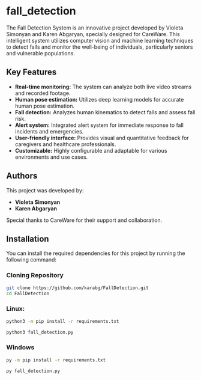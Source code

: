 # fall_detection
The Fall Detection System is an innovative project developed by Violeta Simonyan and Karen Abgaryan, specially designed for CareWare. This intelligent system utilizes computer vision and machine learning techniques to detect falls and monitor the well-being of individuals, particularly seniors and vulnerable populations.

## Key Features

- **Real-time monitoring:** The system can analyze both live video streams and recorded footage.
- **Human pose estimation:** Utilizes deep learning models for accurate human pose estimation.
- **Fall detection:** Analyzes human kinematics to detect falls and assess fall risk.
- **Alert system:** Integrated alert system for immediate response to fall incidents and emergencies.
- **User-friendly interface:** Provides visual and quantitative feedback for caregivers and healthcare professionals.
- **Customizable:** Highly configurable and adaptable for various environments and use cases.

## Authors

This project was developed by:

- **Violeta Simonyan**
- **Karen Abgaryan**

Special thanks to CareWare for their support and collaboration.

## Installation

You can install the required dependencies for this project by running the following command:

### Cloning Repository
```bash
git clone https://github.com/karabg/FallDetection.git
cd FallDetection
```

### Linux:

```bash
python3 -m pip install -r requirements.txt
```
```bash
python3 fall_detection.py
```

### Windows
```bash
py -m pip install -r requirements.txt
```
```bash
py fall_detection.py
```
